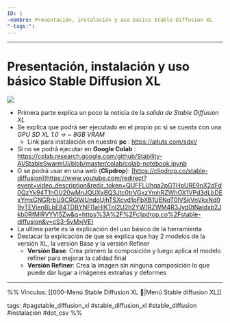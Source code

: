```yaml
---
ID: 1
-nombre: Presentación, instalación y uso básico Stable Diffusion XL
"-tags:":
---
```

___
# Presentación, instalación y uso básico Stable Diffusion XL
![](https://www.youtube.com/watch?v=cS3-5vMxjVE)

- Primera parte explica un poco la noticia de la _salida de Stable Diffusion XL_
- Se explica que podrá ser ejecutado en el propio pc si se cuenta con una _GPU SD XL 1.0 ->  ~ 8GB VRAM_ 
   - Link para instalación en nuestro **pc** : https://aituts.com/sdxl/
- Si no se podrá ejecutar en **Google Colab** : https://colab.research.google.com/github/Stability-AI/StableSwarmUI/blob/master/colab/colab-notebook.ipynb
- O se podrá usar en una web (**Clipdrop**): [https://clipdrop.co/stable-diffusion](https://www.youtube.com/redirect?event=video_description&redir_token=QUFFLUhqa2pGTHpURE9nX2dFd0QzYk94T1hOU20wMnJQUXxBQ3Jtc0trVGxzYmhRZWhOX1VPd3dLbDExYmxGNGRrbU9CRGlWUndoUjhTSXcyd1pFbXB1UENqT0lVSkVnVkxNd09vTEVienBLbE84TDBYNFl1aHlKTnl2U2h2YW1RZWM4R3Jyd0tNaldxb2Jkb0RfMlRVYVl5Zw&q=https%3A%2F%2Fclipdrop.co%2Fstable-diffusion&v=cS3-5vMxjVE)
- La ultima parte es la explicación del uso básico de la herramienta
- Destacar la explicación de que se explica que hay 2 modelos de la versión XL, la versión Base y la versión Refiner
  - **Versión Base**: Crea primero la composición y luego aplica el modelo refiner para mejorar la calidad final
  - **Versión Refiner**: Crea la imagen sin ninguna composición lo que puede dar lugar a imágenes extrañas y deformes

___
%%
Vínculos:
[[000-Menú Stable Diffusion XL 📃|Menú Stable diffusion XL]]

tags:
#pagstable_diffusion_xl #stable_diffusion_xl #stable_diffusion #instalación #dot_csv
%%